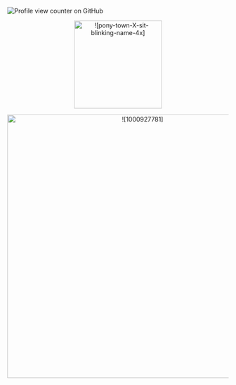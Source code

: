 ![Profile view counter on GitHub](https://komarev.com/ghpvc/?username=PromiseEverlasting&color=c56161&style=for-the-badge&label=𝕏)
      <p align="center">
 <img width="200" src="https://github.com/user-attachments/assets/adcf14b0-f452-4172-9bcb-7081b5eedab1" alt=![pony-town-X-sit-blinking-name-4x]>
<p align="center">
       <img width="600" src="https://github.com/user-attachments/assets/9c11f12a-9d9f-4d6f-b6fd-371d682fd510" alt=![1000927781]>


















